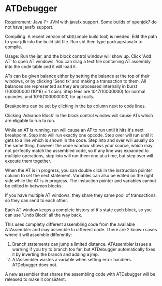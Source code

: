 # ATDebugger

Requirement:
Java 7+ JVM with javafx support. Some builds of openjdk7 do not have javafx support.

Compiling:
A recent version of sbt(simple build tool) is needed. Edit the path to your jdk into the build.sbt file. Run sbt then type packageJavafx to compile.

Usage:
Run the jar, and the block control window will show up. Click 'Add AT' to open AT windows. You can drag a text file containing AT assembly into the code table and it will load it.

ATs can be given balance either by setting the balance at the top of their windows, or by clicking 'Send tx' and making a transaction to them. All balances are represented as they are processed internally in burst (100000000 (10^8) = 1 coin). Step fees are 10^7(10000000) for normal opcodes, and 10^8(100000000) for api calls.

Breakpoints can be set by clicking in the bp column next to code lines.

Clicking 'Advance Block' in the block control window will cause ATs which are eligable to run to run.

While an AT is running, run will cause an AT to run until it hits it's next breakpoint. Step into will run exactly one opcode. Step over will run until it gets to a line which is shown in the code. Step into and over will usually do the same thing, however the code window shows your source, which may not perfectly match the assembled code, so if any line was expanded to multiple operations, step into will run them one at a time, but step over will execute them together.

When the AT is in progress, you can double click in the instruction pointer column to set the next statement. Variables can also be edited on the right side while the AT is in progress. The instuction pointer and variables cannot be edited in between blocks.

If you have multiple AT windows, they share they same pool of transactions, so they can send to each other.

Each AT window keeps a complete history of it's state each block, so you can use 'Undo Block' all the way back.

This uses completly different assembling code from the available ATAssembler and may assemble to different code. There are 2 known cases where it will assemble differently:
1. Branch statements can jump a limited distance. ATAssembler issues a warning if you try to branch too far, but ATDebugger automatically fixes it by inverting the branch and adding a jmp.
2. ATAssembler wastes a variable when setting error handlers. ATDebugger does not.

A new assembler that shares the assembling code with ATDebugger will be released to make it consistent.

